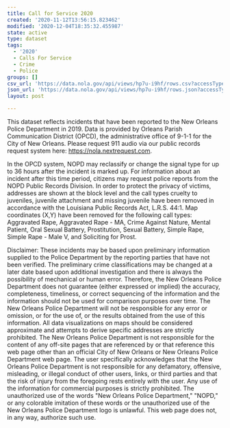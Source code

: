 ```yaml
---
title: Call for Service 2020
created: '2020-11-12T13:56:15.823462'
modified: '2020-12-04T18:35:32.455987'
state: active
type: dataset
tags:
  - '2020'
  - Calls For Service
  - Crime
  - Police
groups: []
csv_url: 'https://data.nola.gov/api/views/hp7u-i9hf/rows.csv?accessType=DOWNLOAD'
json_url: 'https://data.nola.gov/api/views/hp7u-i9hf/rows.json?accessType=DOWNLOAD'
layout: post

---
```

This dataset reflects incidents that have been reported to the New Orleans Police Department in 2019. Data is provided by Orleans Parish Communication District (OPCD), the administrative office of 9-1-1 for the City of New Orleans. Please request 911 audio via our public records request system here: https://nola.nextrequest.com.

In the OPCD system, NOPD may reclassify or change the signal type for up to 36 hours after the incident is marked up. For information about an incident after this time period, citizens may request police reports from the NOPD Public Records Division. In order to protect the privacy of victims, addresses are shown at the block level and the call types cruelty to juveniles, juvenile attachment and missing juvenile have been removed in accordance with the Louisiana Public Records Act, L.R.S. 44:1. Map coordinates (X,Y) have been removed for the following call types: Aggravated Rape, Aggravated Rape - MA, Crime Against Nature, Mental Patient, Oral Sexual Battery, Prostitution, Sexual Battery, Simple Rape, Simple Rape - Male V, and Soliciting for Prost.

Disclaimer: These incidents may be based upon preliminary information supplied to the Police Department by the reporting parties that have not been verified. The preliminary crime classifications may be changed at a later date based upon additional investigation and there is always the possibility of mechanical or human error. Therefore, the New Orleans Police Department does not guarantee (either expressed or implied) the accuracy, completeness, timeliness, or correct sequencing of the information and the information should not be used for comparison purposes over time. The New Orleans Police Department will not be responsible for any error or omission, or for the use of, or the results obtained from the use of this information. All data visualizations on maps should be considered approximate and attempts to derive specific addresses are strictly prohibited. The New Orleans Police Department is not responsible for the content of any off-site pages that are referenced by or that reference this web page other than an official City of New Orleans or New Orleans Police Department web page. The user specifically acknowledges that the New Orleans Police Department is not responsible for any defamatory, offensive, misleading, or illegal conduct of other users, links, or third parties and that the risk of injury from the foregoing rests entirely with the user. Any use of the information for commercial purposes is strictly prohibited. The unauthorized use of the words "New Orleans Police Department," "NOPD," or any colorable imitation of these words or the unauthorized use of the New Orleans Police Department logo is unlawful. This web page does not, in any way, authorize such use.
